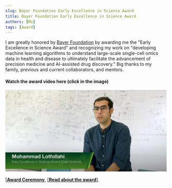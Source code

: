 ```yaml
---
slug: Bayer Foundation Early Excellence in Science Award
title: Bayer Foundation Early Excellence in Science Award
authors: [Mo]
tags: [Award]
---
```


I am greatly honored by [Bayer Foundation](https://www.helmholtz-munich.de/en/newsroom/news-all/artikel/interpreting-biological-data-mohammad-lotfollahi-wins-early-excellence-in-science-award-2022)
by awarding me the "Early Excellence in Science Award" and recognizing my work on "developing machine learning algorithms to understand large-scale single-cell omics data in health and disease to
ultimately facilitate the advancement of precision medicine and AI-assisted drug discovery." Big thanks to my family, previous and current collaborators, and mentors.

#### Watch the award video here (click in the image)
[![laudation vicdoe](./img.png)](https://twitter.com/i/status/1620336632259051520)

[[**Award Ceremony**](https://youtu.be/xwZ9otXpoEk),
[[**Read about the award**]](https://www.helmholtz-munich.de/en/newsroom/news-all/artikel/interpreting-biological-data-mohammad-lotfollahi-wins-early-excellence-in-science-award-2022).

